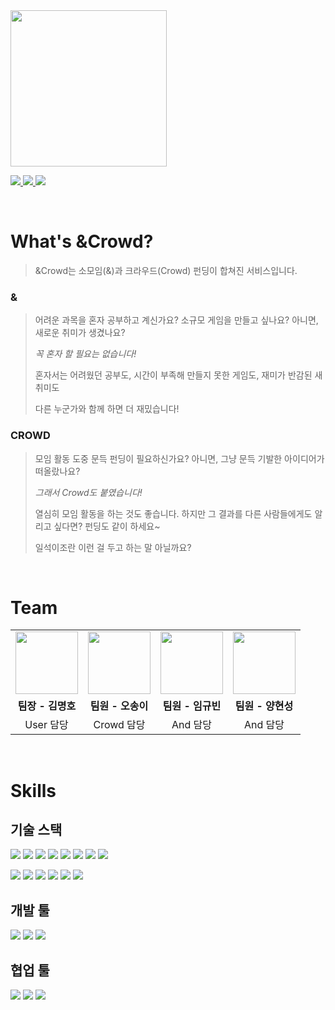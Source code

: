 <!-- Header: Capsule Render -->
<img src="https://capsule-render.vercel.app/api?type=waving&color=gradient&customColorList=3&height=300&section=header&text=AndCrowd&animation=fadeIn&fontSize=72&desc=You%20And%20I%20Make%20a%20Crowd&descAlign=50" height=250/>

<!-- Contacts: Shields.io -->
<p>
  <a href="localhost:3000">
    <img src="https://img.shields.io/badge/%26Crowd-03C75A?style=for-the-badge&logo=naver&logoColor=white" />
  </a>
  <a href="https://github.com/kmaengggong/AndCrowd-Frontend/">
    <img src="https://img.shields.io/badge/Frontend-181717?style=for-the-badge&logo=github&logoColor=white" />
  </a>
  <a href="https://github.com/kmaengggong/AndCrowd-Backend/">
    <img src="https://img.shields.io/badge/Backend-181717?style=for-the-badge&logo=github&logoColor=white" />
  </a>
</p><br/>

<!-- Introduction -->
# What's &Crowd?
> &Crowd는 소모임(&)과 크라우드(Crowd) 펀딩이 합쳐진 서비스입니다.
> 
### &
> 어려운 과목을 혼자 공부하고 계신가요? 소규모 게임을 만들고 싶나요? 아니면, 새로운 취미가 생겼나요?
>
> <em>꼭 혼자 할 필요는 없습니다!</em>
>
> 혼자서는 어려웠던 공부도, 시간이 부족해 만들지 못한 게임도, 재미가 반감된 새 취미도
> 
> 다른 누군가와 함께 하면 더 재밌습니다!
> 
### CROWD
> 모임 활동 도중 문득 펀딩이 필요하신가요? 아니면, 그냥 문득 기발한 아이디어가 떠올랐나요?
>
> <em>그래서 Crowd도 붙였습니다!</em>
>
> 열심히 모임 활동을 하는 것도 좋습니다. 하지만 그 결과를 다른 사람들에게도 알리고 싶다면? 펀딩도 같이 하세요~
> 
> 일석이조란 이런 걸 두고 하는 말 아닐까요?
>
<br/>

<!-- Teammates -->
# Team
<table>
  <tbody>
    <tr>
      <td><a href="https://github.com/kmaengggong"><img src="https://avatars.githubusercontent.com/u/48409954?v=4" width="100px" alt=""/><br/></a></td>
      <td><a href="https://github.com/songyoh"><img src="https://avatars.githubusercontent.com/u/129033321?v=4" width="100px" alt=""/><br/></a></td>
      <td><a href="https://github.com/gyubee"><img src="https://avatars.githubusercontent.com/u/126438093?v=4" width="100px" alt=""/><br/></a></td>
      <td><a href="https://github.com/Void-OvO"><img src="https://avatars.githubusercontent.com/u/125037243?v=4" width="100px" alt=""/><br/></a></td>
    </tr>
    <tr align="center">
      <td><b>팀장 - 김명호</b></td>
      <td><b>팀원 - 오송이</b></td>
      <td><b>팀원 - 임규빈</b></td>
      <td><b>팀원 - 양현성</b></td>
    </tr>
    <tr align="center">
      <td>User 담당</td>
      <td>Crowd 담당</td>
      <td>And 담당</td>
      <td>And 담당</td>
    </tr>
  </tbody>
</table>
<br/>

<!-- Skills: Devicon -->
# Skills
## 기술 스택
<p>
  <img src="https://img.shields.io/badge/Spring-6DB33F?style=for-the-badge&logo=spring&logoColor=white" />
  <img src="https://img.shields.io/badge/SpringBoot-6DB33F?style=for-the-badge&logo=springboot&logoColor=white" />
  <img src="https://img.shields.io/badge/SpringSecurity-6DB33F?style=for-the-badge&logo=springsecurity&logoColor=white" />
  <img src="https://img.shields.io/badge/MySQL-4479A1?style=for-the-badge&logo=mysql&logoColor=white" />
  <img src="https://img.shields.io/badge/NaverCloudPlatform-03C75A?style=for-the-badge&logo=naver&logoColor=white" />
  <img src="https://img.shields.io/badge/JPA-FFFFFF?style=for-the-badge" />
  <img src="https://img.shields.io/badge/MyBatis-FFFFFF?style=for-the-badge" />
  <img src="https://img.shields.io/badge/JWT-FFFFFF?style=for-the-badge" />
</p>
<p>
  <img src="https://img.shields.io/badge/React-61DAFB?style=for-the-badge&logo=react&logoColor=white" />
  <img src="https://img.shields.io/badge/Node.js-339933?style=for-the-badge&logo=nodedotjs&logoColor=white" />
  <img src="https://img.shields.io/badge/HTML5-E34F26?style=for-the-badge&logo=html5&logoColor=white" />
  <img src="https://img.shields.io/badge/CSS3-1572B6?style=for-the-badge&logo=css3&logoColor=white" />
  <img src="https://img.shields.io/badge/JavaScript-F7DF1E?style=for-the-badge&logo=javascript&logoColor=white" />
  <img src="https://img.shields.io/badge/MaterialUI-007FFF?style=for-the-badge&logo=mui&logoColor=white" />
</p>

## 개발 툴
<p>
  <img src="https://img.shields.io/badge/IntelliJ-000000?style=for-the-badge&logo=intellijidea&logoColor=white" />
  <img src="https://img.shields.io/badge/VSCode-007ACC?style=for-the-badge&logo=visualstudiocode&logoColor=white" />
  <img src="https://img.shields.io/badge/Postman-FF6C37?style=for-the-badge&logo=visualstudiocode&logoColor=postman" />
</p>

## 협업 툴
<p>
  <img src="https://img.shields.io/badge/Github-181717?style=for-the-badge&logo=github&logoColor=white" />
  <img src="https://img.shields.io/badge/Slack-4A154B?style=for-the-badge&logo=slack&logoColor=white" />
  <img src="https://img.shields.io/badge/Jira-0052CC?style=for-the-badge&logo=jira&logoColor=white" />
</p>
